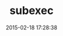 ---
layout: post
title:  "subexec"
repo:   "nulayer/subexec"
date:   2015-02-18 17:28:38
gemurl: http://github.com/nulayer/subexec
---